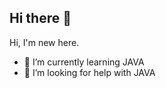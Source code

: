 ## Hi there 👋

Hi, I'm new here.

- 🌱 I’m currently learning JAVA
- 🤔 I’m looking for help with JAVA


